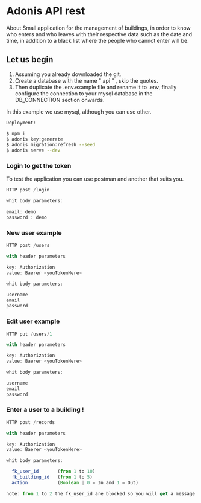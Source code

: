 # Adonis API rest

About
Small application for the management of buildings, in order to know who enters and who leaves with their respective data such as the date and time, in addition to a black list where the people who cannot enter will be.

## Let us begin


1. Assuming you already downloaded the git.
2. Create a database with the name " api " , skip the quotes.
3. Then duplicate the .env.example file and rename it to .env, finally configure the connection to your mysql database in the DB_CONNECTION section onwards.

In this example we use mysql, although you can use other.

```bash
Deployment:

$ npm i
$ adonis key:generate
$ adonis migration:refresh --seed
$ adonis serve --dev


```


### Login to get the token

To test the application you can use postman and another that suits you.
```js
HTTP post /login

whit body parameters:

email: demo
password : demo
```

### New user example

```js
HTTP post /users

with header parameters

key: Authorization
value: Baerer <youTokenHere>

whit body parameters:

username     
email        
password
```

### Edit user example

```js
HTTP put /users/1

with header parameters

key: Authorization
value: Baerer <youTokenHere>

whit body parameters:

username     
email        
password
```

### Enter a user to a building !

```js
HTTP post /records

with header parameters

key: Authorization
value: Baerer <youTokenHere>

whit body parameters:

  fk_user_id       (from 1 to 10)
  fk_building_id   (from 1 to 5)
  action           (Boolean | 0 = In and 1 = Out)

note: from 1 to 2 the fk_user_id are blocked so you will get a message.
```
